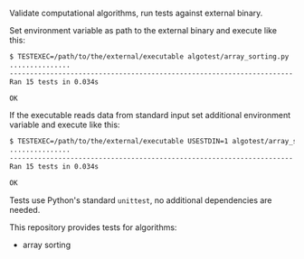 Validate computational algorithms, run tests against external binary.

Set environment variable as path to the external binary and execute like this: 
```bash
$ TESTEXEC=/path/to/the/external/executable algotest/array_sorting.py
...............
----------------------------------------------------------------------
Ran 15 tests in 0.034s

OK
```
If the executable reads data from standard input set additional environment variable and execute like this:
```bash
$ TESTEXEC=/path/to/the/external/executable USESTDIN=1 algotest/array_sorting.py
...............
----------------------------------------------------------------------
Ran 15 tests in 0.034s

OK
```
Tests use Python's standard `unittest`, no additional dependencies are needed.

This repository provides tests for algorithms:
- array sorting
